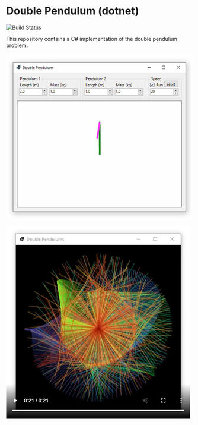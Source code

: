 # Double Pendulum (dotnet)

[![Build Status](https://dev.azure.com/swharden/swharden/_apis/build/status/swharden.double-pendulum-dotnet?branchName=main)](https://dev.azure.com/swharden/swharden/_build/latest?definitionId=23&branchName=main)

This repository contains a C# implementation of the double pendulum problem.

![](dev/double-pendulum-winforms.gif)

[![](dev/double-pendulum-rainbow-static.png)](![](dev/double-pendulum-rainbow.mp4))
